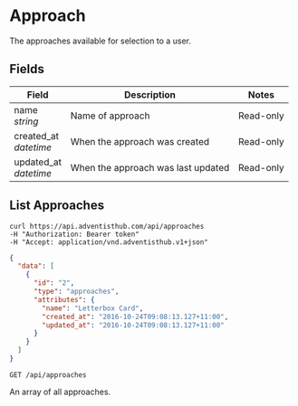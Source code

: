 # Approach

The approaches available for selection to a user.

## Fields

Field | Description | Notes
----- | ----------- | -----
name<br> *string* | Name of approach | Read-only
created_at<br> *datetime* | When the approach was created | Read-only
updated_at<br> *datetime* | When the approach was last updated | Read-only

## List Approaches
```shell
curl https://api.adventisthub.com/api/approaches
-H "Authorization: Bearer token"
-H "Accept: application/vnd.adventisthub.v1+json"
```
```json
{
  "data": [
    {
      "id": "2",
      "type": "approaches",
      "attributes": {
        "name": "Letterbox Card",
        "created_at": "2016-10-24T09:08:13.127+11:00",
        "updated_at": "2016-10-24T09:08:13.127+11:00"
      }
    }
  ]
}
```

`GET /api/approaches`

An array of all approaches.